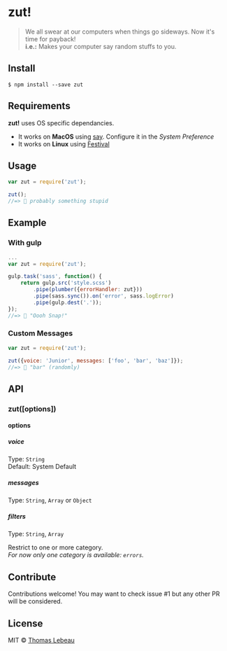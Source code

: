 # zut! 

> We all swear at our computers when things go sideways. Now it's time for payback!  
> **i.e.:** Makes your computer say random stuffs to you.


## Install

```
$ npm install --save zut
```

## Requirements

**zut!** uses OS specific dependancies.

  - It works on **MacOS** using [say](https://developer.apple.com/library/mac/documentation/Darwin/Reference/ManPages/man1/say.1.html). Configure it in the _System Preference_
  - It works on **Linux** using [Festival](http://www.cstr.ed.ac.uk/projects/festival/)

## Usage

```js
var zut = require('zut');

zut();
//=> 📢 probably something stupid
```

## Example
### With gulp

```js
...
var zut = require('zut');

gulp.task('sass', function() {
	return gulp.src('style.scss')
		.pipe(plumber({errorHandler: zut}))
		.pipe(sass.sync()).on('error', sass.logError)
		.pipe(gulp.dest('.'));
});
//=> 📢 "Oooh Snap!"
```

### Custom Messages

```js
var zut = require('zut');

zut({voice: 'Junior', messages: ['foo', 'bar', 'baz']});
//=> 📢 "bar" (randomly)
```

## API

### zut([options])

#### options

##### voice

Type: `String`  
Default: System Default


##### messages

Type: `String`, `Array` or `Object`  

##### filters

Type: `String`, `Array`  

Restrict to one or more category.  
_For now only one category is available: `errors`._

## Contribute

Contributions welcome! You may want to check issue #1 but any other PR will be considered.


## License

MIT © [Thomas Lebeau](https://github.com/thomas-lebeau)
